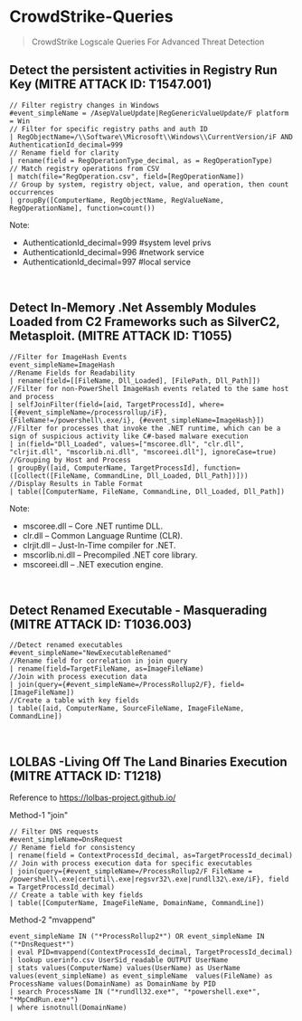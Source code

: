 # CrowdStrike-Queries
<blockquote>CrowdStrike Logscale Queries For Advanced Threat Detection</blockquote>

## Detect the persistent activities in Registry Run Key (MITRE ATTACK ID: T1547.001)

```Logscale
// Filter registry changes in Windows  
#event_simpleName = /AsepValueUpdate|RegGenericValueUpdate/F platform = Win  
// Filter for specific registry paths and auth ID  
| RegObjectName=/\\Software\\Microsoft\\Windows\\CurrentVersion/iF AND AuthenticationId_decimal=999  
// Rename field for clarity  
| rename(field = RegOperationType_decimal, as = RegOperationType)  
// Match registry operations from CSV  
| match(file="RegOperation.csv", field=[RegOperationName])  
// Group by system, registry object, value, and operation, then count occurrences  
| groupBy([ComputerName, RegObjectName, RegValueName, RegOperationName], function=count())
```

Note:
- AuthenticationId_decimal=999 #system level privs
- AuthenticationId_decimal=996  #network service
- AuthenticationId_decimal=997 #local service

<br/>

## Detect In-Memory .Net Assembly Modules Loaded from C2 Frameworks such as SilverC2, Metasploit. (MITRE ATTACK ID: T1055)

```Logscale
//Filter for ImageHash Events
event_simpleName=ImageHash
//Rename Fields for Readability
| rename(field=[[FileName, Dll_Loaded], [FilePath, Dll_Path]])
//Filter for non-PowerShell ImageHash events related to the same host and process
| selfJoinFilter(field=[aid, TargetProcessId], where=[{#event_simpleName=/processrollup/iF}, {FileName!=/powershell\.exe/i}, {#event_simpleName=ImageHash}])
//Filter for processes that invoke the .NET runtime, which can be a sign of suspicious activity like C#-based malware execution
| in(field="Dll_Loaded", values=["mscoree.dll", "clr.dll", "clrjit.dll", "mscorlib.ni.dll", "mscoreei.dll"], ignoreCase=true)
//Grouping by Host and Process
| groupBy([aid, ComputerName, TargetProcessId], function=([collect([FileName, CommandLine, Dll_Loaded, Dll_Path])]))
//Display Results in Table Format
| table([ComputerName, FileName, CommandLine, Dll_Loaded, Dll_Path])
```

Note:
- mscoree.dll – Core .NET runtime DLL.
- clr.dll – Common Language Runtime (CLR).
- clrjit.dll – Just-In-Time compiler for .NET.
- mscorlib.ni.dll – Precompiled .NET core library.
- mscoreei.dll – .NET execution engine.
<br/>

## Detect Renamed Executable - Masquerading (MITRE ATTACK ID: T1036.003)

```Logscale
//Detect renamed executables 
#event_simpleName="NewExecutableRenamed"
//Rename field for correlation in join query
| rename(field=TargetFileName, as=ImageFileName)
//Join with process execution data  
| join(query={#event_simpleName=/ProcessRollup2/F}, field=[ImageFileName])  
//Create a table with key fields 
| table([aid, ComputerName, SourceFileName, ImageFileName, CommandLine])  
```

<br/>

## LOLBAS -Living Off The Land Binaries Execution (MITRE ATTACK ID: T1218)

Reference to https://lolbas-project.github.io/

Method-1 "join"

```
// Filter DNS requests  
#event_simpleName=DnsRequest  
// Rename field for consistency  
| rename(field = ContextProcessId_decimal, as=TargetProcessId_decimal)  
// Join with process execution data for specific executables  
| join(query={#event_simpleName=/ProcessRollup2/F FileName = /powershell\.exe|certutil\.exe|regsvr32\.exe|rundll32\.exe/iF}, field = TargetProcessId_decimal)  
// Create a table with key fields  
| table([ComputerName, ImageFileName, DomainName, CommandLine]) 
```

Method-2 "mvappend"

```
event_simpleName IN ("*ProcessRollup2*") OR event_simpleName IN ("*DnsRequest*") 
| eval PID=mvappend(ContextProcessId_decimal, TargetProcessId_decimal)
| lookup userinfo.csv UserSid_readable OUTPUT UserName
| stats values(ComputerName) values(UserName) as UserName values(event_simpleName) as event_simpleName  values(FileName) as ProcessName values(DomainName) as DomainName by PID
| search ProcessName IN ("*rundll32.exe*", "*powershell.exe*", "*MpCmdRun.exe*")
| where isnotnull(DomainName)
```
